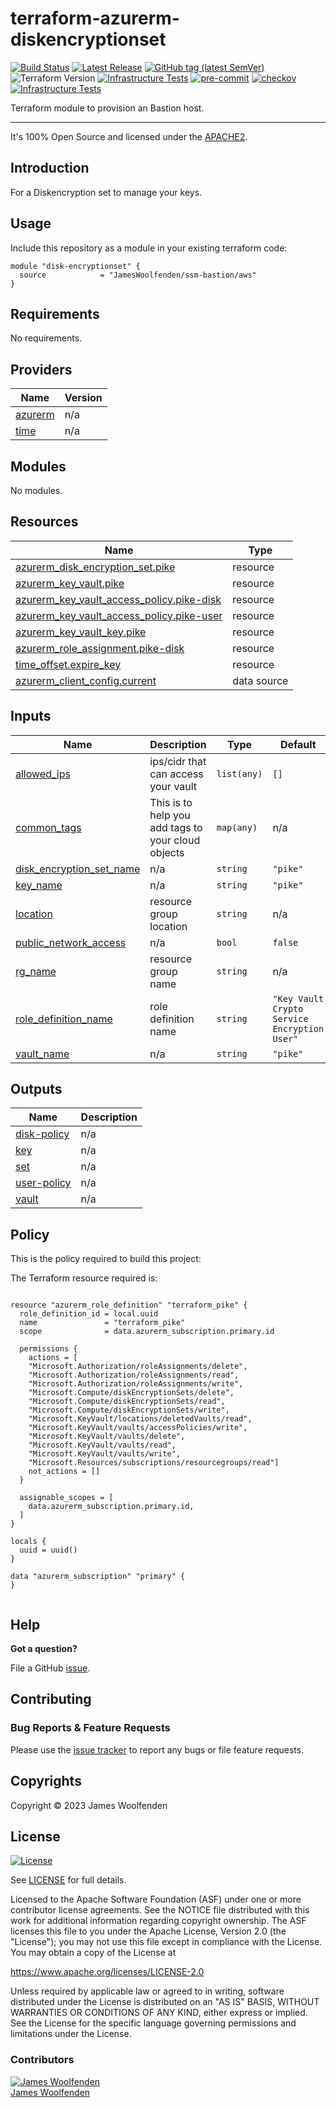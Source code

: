 # terraform-azurerm-diskencryptionset

[![Build Status](https://github.com/JamesWoolfenden/terraform-azurerm-diskencryptionset/workflows/Verify/badge.svg?branch=master)](https://github.com/JamesWoolfenden/terraform-azurerm-diskencryptionset)
[![Latest Release](https://img.shields.io/github/release/JamesWoolfenden/terraform-azurerm-diskencryptionset.svg)](https://github.com/JamesWoolfenden/terraform-azurerm-diskencryptionset/releases/latest)
[![GitHub tag (latest SemVer)](https://img.shields.io/github/tag/JamesWoolfenden/terraform-azurerm-diskencryptionset.svg?label=latest)](https://github.com/JamesWoolfenden/terraform-azurerm-diskencryptionset/releases/latest)
![Terraform Version](https://img.shields.io/badge/tf-%3E%3D0.14.0-blue.svg)
[![Infrastructure Tests](https://www.bridgecrew.cloud/badges/github/JamesWoolfenden/terraform-azurerm-diskencryptionset/cis_aws)](https://www.bridgecrew.cloud/link/badge?vcs=github&fullRepo=JamesWoolfenden%2Fterraform-azurerm-diskencryptionset&benchmark=CIS+AWS+V1.2)
[![pre-commit](https://img.shields.io/badge/pre--commit-enabled-brightgreen?logo=pre-commit&logoColor=white)](https://github.com/pre-commit/pre-commit)
[![checkov](https://img.shields.io/badge/checkov-verified-brightgreen)](https://www.checkov.io/)
[![Infrastructure Tests](https://www.bridgecrew.cloud/badges/github/jameswoolfenden/terraform-azurerm-diskencryptionset/general)](https://www.bridgecrew.cloud/link/badge?vcs=github&fullRepo=JamesWoolfenden%2Fterraform-azurerm-diskencryptionset&benchmark=INFRASTRUCTURE+SECURITY)

Terraform module to provision an Bastion host.

---

It's 100% Open Source and licensed under the [APACHE2](LICENSE).

## Introduction

For a Diskencryption set to manage your keys.

## Usage

Include this repository as a module in your existing terraform code:

```hcl
module "disk-encryptionset" {
  source            = "JamesWoolfenden/ssm-bastion/aws"
}
```

<!-- BEGINNING OF PRE-COMMIT-TERRAFORM DOCS HOOK -->
## Requirements

No requirements.

## Providers

| Name | Version |
|------|---------|
| <a name="provider_azurerm"></a> [azurerm](#provider\_azurerm) | n/a |
| <a name="provider_time"></a> [time](#provider\_time) | n/a |

## Modules

No modules.

## Resources

| Name | Type |
|------|------|
| [azurerm_disk_encryption_set.pike](https://registry.terraform.io/providers/hashicorp/azurerm/latest/docs/resources/disk_encryption_set) | resource |
| [azurerm_key_vault.pike](https://registry.terraform.io/providers/hashicorp/azurerm/latest/docs/resources/key_vault) | resource |
| [azurerm_key_vault_access_policy.pike-disk](https://registry.terraform.io/providers/hashicorp/azurerm/latest/docs/resources/key_vault_access_policy) | resource |
| [azurerm_key_vault_access_policy.pike-user](https://registry.terraform.io/providers/hashicorp/azurerm/latest/docs/resources/key_vault_access_policy) | resource |
| [azurerm_key_vault_key.pike](https://registry.terraform.io/providers/hashicorp/azurerm/latest/docs/resources/key_vault_key) | resource |
| [azurerm_role_assignment.pike-disk](https://registry.terraform.io/providers/hashicorp/azurerm/latest/docs/resources/role_assignment) | resource |
| [time_offset.expire_key](https://registry.terraform.io/providers/hashicorp/time/latest/docs/resources/offset) | resource |
| [azurerm_client_config.current](https://registry.terraform.io/providers/hashicorp/azurerm/latest/docs/data-sources/client_config) | data source |

## Inputs

| Name | Description | Type | Default | Required |
|------|-------------|------|---------|:--------:|
| <a name="input_allowed_ips"></a> [allowed\_ips](#input\_allowed\_ips) | ips/cidr that can access your vault | `list(any)` | `[]` | no |
| <a name="input_common_tags"></a> [common\_tags](#input\_common\_tags) | This is to help you add tags to your cloud objects | `map(any)` | n/a | yes |
| <a name="input_disk_encryption_set_name"></a> [disk\_encryption\_set\_name](#input\_disk\_encryption\_set\_name) | n/a | `string` | `"pike"` | no |
| <a name="input_key_name"></a> [key\_name](#input\_key\_name) | n/a | `string` | `"pike"` | no |
| <a name="input_location"></a> [location](#input\_location) | resource group location | `string` | n/a | yes |
| <a name="input_public_network_access"></a> [public\_network\_access](#input\_public\_network\_access) | n/a | `bool` | `false` | no |
| <a name="input_rg_name"></a> [rg\_name](#input\_rg\_name) | resource group name | `string` | n/a | yes |
| <a name="input_role_definition_name"></a> [role\_definition\_name](#input\_role\_definition\_name) | role definition name | `string` | `"Key Vault Crypto Service Encryption User"` | no |
| <a name="input_vault_name"></a> [vault\_name](#input\_vault\_name) | n/a | `string` | `"pike"` | no |

## Outputs

| Name | Description |
|------|-------------|
| <a name="output_disk-policy"></a> [disk-policy](#output\_disk-policy) | n/a |
| <a name="output_key"></a> [key](#output\_key) | n/a |
| <a name="output_set"></a> [set](#output\_set) | n/a |
| <a name="output_user-policy"></a> [user-policy](#output\_user-policy) | n/a |
| <a name="output_vault"></a> [vault](#output\_vault) | n/a |
<!-- END OF PRE-COMMIT-TERRAFORM DOCS HOOK -->

## Policy

This is the policy required to build this project:

<!-- BEGINNING OF PRE-COMMIT-PIKE DOCS HOOK -->
The Terraform resource required is:

```golang

resource "azurerm_role_definition" "terraform_pike" {
  role_definition_id = local.uuid
  name               = "terraform_pike"
  scope              = data.azurerm_subscription.primary.id

  permissions {
    actions = [
    "Microsoft.Authorization/roleAssignments/delete",
    "Microsoft.Authorization/roleAssignments/read",
    "Microsoft.Authorization/roleAssignments/write",
    "Microsoft.Compute/diskEncryptionSets/delete",
    "Microsoft.Compute/diskEncryptionSets/read",
    "Microsoft.Compute/diskEncryptionSets/write",
    "Microsoft.KeyVault/locations/deletedVaults/read",
    "Microsoft.KeyVault/vaults/accessPolicies/write",
    "Microsoft.KeyVault/vaults/delete",
    "Microsoft.KeyVault/vaults/read",
    "Microsoft.KeyVault/vaults/write",
    "Microsoft.Resources/subscriptions/resourcegroups/read"]
    not_actions = []
  }

  assignable_scopes = [
    data.azurerm_subscription.primary.id,
  ]
}

locals {
  uuid = uuid()
}

data "azurerm_subscription" "primary" {
}


```
<!-- END OF PRE-COMMIT-PIKE DOCS HOOK -->

## Help

**Got a question?**

File a GitHub [issue](https://github.com/JamesWoolfenden/terraform-ssm-bastion/issues).

## Contributing

### Bug Reports & Feature Requests

Please use the [issue tracker](https://github.com/JamesWoolfenden/terraform-ssm-bastion/issues) to report any bugs or file feature requests.

## Copyrights

Copyright © 2023 James Woolfenden

## License

[![License](https://img.shields.io/badge/License-Apache%202.0-blue.svg)](https://opensource.org/licenses/Apache-2.0)

See [LICENSE](LICENSE) for full details.

Licensed to the Apache Software Foundation (ASF) under one
or more contributor license agreements. See the NOTICE file
distributed with this work for additional information
regarding copyright ownership. The ASF licenses this file
to you under the Apache License, Version 2.0 (the
"License"); you may not use this file except in compliance
with the License. You may obtain a copy of the License at

<https://www.apache.org/licenses/LICENSE-2.0>

Unless required by applicable law or agreed to in writing,
software distributed under the License is distributed on an
"AS IS" BASIS, WITHOUT WARRANTIES OR CONDITIONS OF ANY
KIND, either express or implied. See the License for the
specific language governing permissions and limitations
under the License.

### Contributors

[![James Woolfenden][jameswoolfenden_avatar]][jameswoolfenden_homepage]<br/>[James Woolfenden][jameswoolfenden_homepage]

[jameswoolfenden_homepage]: https://github.com/jameswoolfenden
[jameswoolfenden_avatar]: https://github.com/jameswoolfenden.png?size=150
